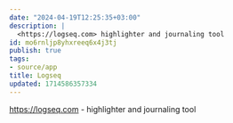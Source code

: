 ```yaml
---
date: "2024-04-19T12:25:35+03:00"
description: |
  <https://logseq.com> highlighter and journaling tool
id: mo6rnljp8yhxreeq6x4j3tj
publish: true
tags:
- source/app
title: Logseq
updated: 1714586357334
---
```

<https://logseq.com> - highlighter and journaling tool